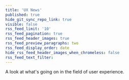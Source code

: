 ```yaml
---
title: 'UX News'
published: true
hide_git_sync_repo_link: true
visible: false
rss_feed_limit: '10'
rss_feed_pagination: true
rss_feed_header_images: true
rss_feed_preview_paragraphs: two
rss_feed_display_order: date
hide_rss_feed_header_images_when_chromeless: false
rss_feed_text_filter:
---
```


A look at what's going on in the field of user experience.
